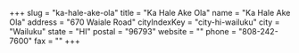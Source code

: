 +++
slug = "ka-hale-ake-ola"
title = "Ka Hale Ake Ola"
name = "Ka Hale Ake Ola"
address = "670 Waiale Road"
cityIndexKey = "city-hi-wailuku"
city = "Wailuku"
state = "HI"
postal = "96793"
website = ""
phone = "808-242-7600"
fax = ""
+++

